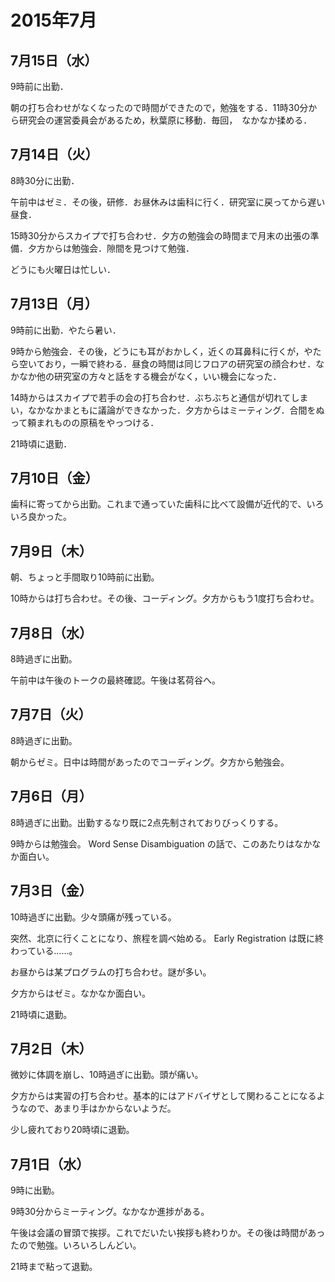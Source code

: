 2015年7月
===============
7月15日（水）
---------------
9時前に出勤．

朝の打ち合わせがなくなったので時間ができたので，勉強をする．11時30分から研究会の運営委員会があるため，秋葉原に移動．毎回，　なかなか揉める．

7月14日（火）
---------------
8時30分に出勤．

午前中はゼミ．その後，研修．お昼休みは歯科に行く．研究室に戻ってから遅い昼食．

15時30分からスカイプで打ち合わせ．夕方の勉強会の時間まで月末の出張の準備．夕方からは勉強会．隙間を見つけて勉強．

どうにも火曜日は忙しい．

7月13日（月）
---------------
9時前に出勤．やたら暑い．

9時から勉強会．その後，どうにも耳がおかしく，近くの耳鼻科に行くが，やたら空いており，一瞬で終わる．昼食の時間は同じフロアの研究室の顔合わせ．なかなか他の研究室の方々と話をする機会がなく，いい機会になった．

14時からはスカイプで若手の会の打ち合わせ．ぶちぶちと通信が切れてしまい，なかなかまともに議論ができなかった．夕方からはミーティング．合間をぬって頼まれものの原稿をやっつける．

21時頃に退勤．

7月10日（金）
---------------
歯科に寄ってから出勤。これまで通っていた歯科に比べて設備が近代的で、いろいろ良かった。

7月9日（木）
---------------
朝、ちょっと手間取り10時前に出勤。

10時からは打ち合わせ。その後、コーディング。夕方からもう1度打ち合わせ。

7月8日（水）
---------------
8時過ぎに出勤。

午前中は午後のトークの最終確認。午後は茗荷谷へ。

7月7日（火）
---------------
8時過ぎに出勤。

朝からゼミ。日中は時間があったのでコーディング。夕方から勉強会。

7月6日（月）
---------------
8時過ぎに出勤。出勤するなり既に2点先制されておりびっくりする。

9時からは勉強会。 Word Sense Disambiguation の話で、このあたりはなかなか面白い。

7月3日（金）
---------------
10時過ぎに出勤。少々頭痛が残っている。

突然、北京に行くことになり、旅程を調べ始める。 Early Registration は既に終わっている……。

お昼からは某プログラムの打ち合わせ。謎が多い。

夕方からはゼミ。なかなか面白い。

21時頃に退勤。

7月2日（木）
---------------
微妙に体調を崩し、10時過ぎに出勤。頭が痛い。

夕方からは実習の打ち合わせ。基本的にはアドバイザとして関わることになるようなので、あまり手はかからないようだ。

少し疲れており20時頃に退勤。

7月1日（水）
---------------
9時に出勤。

9時30分からミーティング。なかなか進捗がある。

午後は会議の冒頭で挨拶。これでだいたい挨拶も終わりか。その後は時間があったので勉強。いろいろしんどい。

21時まで粘って退勤。
